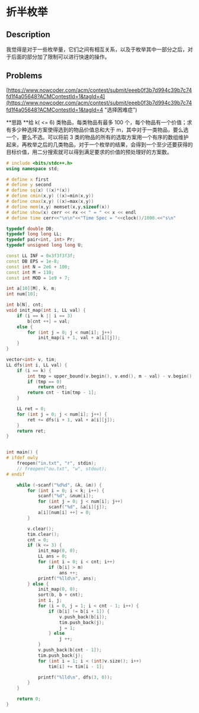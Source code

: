 # 折半枚举

## Description

我觉得是对于一些枚举量，它们之间有相互关系，以及于枚举其中一部分之后，对于后面的部分加了限制可以进行快速的操作。

## Problems

[https://www.nowcoder.com/acm/contest/submit/eeeb0f3b7d994c39b7c74fd1f4a05648?ACMContestId=1&tagId=4](https://www.nowcoder.com/acm/contest/submit/eeeb0f3b7d994c39b7c74fd1f4a05648?ACMContestId=1&tagId=4 "选择困难症")

**思路 **给 k\( &lt;= 6\) 类物品，每类物品有最多 100 个，每个物品有一个价值；求有多少种选择方案使得选到的物品价值总和大于 m，其中对于一类物品，要么选一个，要么不选。可以将前 3 类的物品的所有的选取方案用一个有序的数组维护起来，再枚举之后的几类物品，对于一个枚举的结果，会得到一个至少还要获得的目标价值，用二分搜索就可以得到满足要求的价值的预处理好的方案数。

```cpp
# include <bits/stdc++.h>
using namespace std;

# define x first
# define y second
# define sq(x) ((x)*(x))
# define cmin(x,y) ((x)=min(x,y))
# define cmax(x,y) ((x)=max(x,y))
# define mem(x,y) memset(x,y,sizeof(x))
# define show(x) cerr << #x << " = " << x << endl
# define time cerr<<"\n\n"<<"Time Spec = "<<clock()/1000.<<"s\n"

typedef double DB;
typedef long long LL;
typedef pair<int, int> Pr;
typedef unsigned long long U;

const LL INF = 0x3f3f3f3f;
const DB EPS = 1e-8;
const int N = 2e6 + 100;
const int M = 110;
const int MOD = 1e9 + 7;

int a[10][M], k, m;
int num[10];

int b[N], cnt;
void init_map(int i, LL val) {
    if (i == k || i == 3)
        b[cnt ++] = val;
    else {
        for (int j = 0; j < num[i]; j++)
            init_map(i + 1, val + a[i][j]);
    }
}

vector<int> v, tim;
LL dfs(int i, LL val) {
    if (i == k) {
        int tmp = upper_bound(v.begin(), v.end(), m - val) - v.begin();
        if (tmp == 0)
            return cnt;
        return cnt - tim[tmp - 1];
    }

    LL ret = 0;
    for (int j = 0; j < num[i]; j++) {
        ret += dfs(i + 1, val + a[i][j]);
    }
    return ret;
}


int main() {
# ifdef owly
    freopen("in.txt", "r", stdin);
    // freopen("ou.txt", "w", stdout);
# endif

    while (~scanf("%d%d", &k, &m)) {
        for (int i = 0; i < k; i++) {
            scanf("%d", &num[i]);
            for (int j = 0; j < num[i]; j++)
                scanf("%d", &a[i][j]);
            a[i][num[i] ++] = 0;
        }

        v.clear();
        tim.clear();
        cnt = 0;
        if (k <= 3) {
            init_map(0, 0);
            LL ans = 0;
            for (int i = 0; i < cnt; i++)
                if (b[i] > m)
                    ans ++;
            printf("%lld\n", ans);
        } else {
            init_map(0, 0);
            sort(b, b + cnt);
            int i, j;
            for (i = 0, j = 1; i < cnt - 1; i++) {
                if (b[i] != b[i + 1]) {
                    v.push_back(b[i]);
                    tim.push_back(j);
                    j = 1;
                } else
                    j ++;
            }
            v.push_back(b[cnt - 1]);
            tim.push_back(j);
            for (int i = 1; i < (int)v.size(); i++)
                tim[i] += tim[i - 1];

            printf("%lld\n", dfs(3, 0));
        }
    }

    return 0;
}
```



